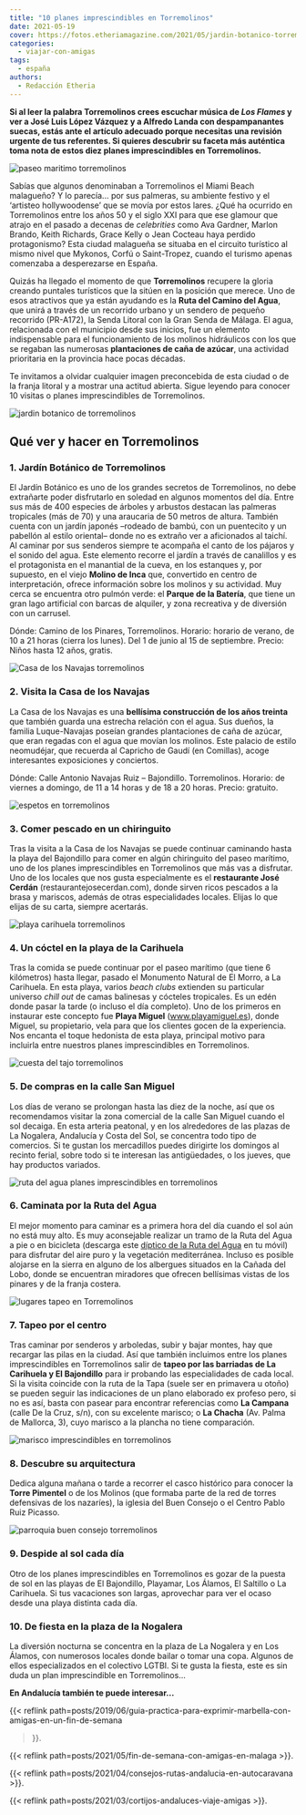 ```yaml
---
title: "10 planes imprescindibles en Torremolinos"
date: 2021-05-19
cover: https://fotos.etheriamagazine.com/2021/05/jardin-botanico-torremolinos.jpg
categories: 
  - viajar-con-amigas
tags: 
  - españa
authors: 
  - Redacción Etheria
---
```


**Si al leer la palabra Torremolinos crees escuchar música de _Los Flames_ y ver a José 
Luis López Vázquez y a Alfredo Landa con despampanantes suecas, estás ante el artículo 
adecuado porque necesitas una revisión urgente de tus referentes. Si quieres descubrir 
su faceta más auténtica toma nota de estos diez planes imprescindibles en 
Torremolinos.** 

![paseo maritimo torremolinos](https://fotos.etheriamagazine.com/2021/05/playas-torremolinos.jpg "Paseo marítimo de Torremolinos. © Etheria Mag.")

Sabías que algunos denominaban a Torremolinos el Miami Beach malagueño? Y lo parecía... 
por sus palmeras, su ambiente festivo y el ‘artisteo hollywoodense’ que se movía por 
estos lares. ¿Qué ha ocurrido en Torremolinos entre los años 50 y el siglo XXI para que 
ese glamour que atrajo en el pasado a decenas de _celebrities_ como Ava Gardner, Marlon 
Brando, Keith Richards, Grace Kelly o Jean Cocteau haya perdido protagonismo? Esta 
ciudad malagueña se situaba en el circuito turístico al mismo nivel que Mykonos, Corfú o 
Saint-Tropez, cuando el turismo apenas comenzaba a desperezarse en España. 

Quizás ha llegado el momento de que **Torremolinos** recupere la gloria creando puntales 
turísticos que la sitúen en la posición que merece. Uno de esos atractivos que ya están 
ayudando es la **Ruta del Camino del Agua**, que unirá a través de un recorrido urbano y 
un sendero de pequeño recorrido (PR-A172), la Senda Litoral con la Gran Senda de Málaga. 
El agua, relacionada con el municipio desde sus inicios, fue un elemento indispensable 
para el funcionamiento de los molinos hidráulicos con los que se regaban las numerosas 
**plantaciones de caña de azúcar**, una actividad prioritaria en la provincia hace pocas 
décadas. 

Te invitamos a olvidar cualquier imagen preconcebida de esta ciudad o de la franja 
litoral y a mostrar una actitud abierta. Sigue leyendo para conocer 10 visitas o planes 
imprescindibles de Torremolinos. 

![jardin botanico de torremolinos](https://fotos.etheriamagazine.com/2021/05/jardin-botanico-torremolinos.jpg "Jardín Botánico de Torremolinos. © Etheria Mag.")

## Qué ver y hacer en Torremolinos

### 1\. Jardín Botánico de Torremolinos

El Jardín Botánico es uno de los grandes secretos de Torremolinos, no debe extrañarte 
poder disfrutarlo en soledad en algunos momentos del día. Entre sus más de 400 especies 
de árboles y arbustos destacan las palmeras tropicales (más de 70) y una araucaria de 50 
metros de altura. También cuenta con un jardín japonés –rodeado de bambú, con un 
puentecito y un pabellón al estilo oriental– donde no es extraño ver a aficionados al 
taichí. Al caminar por sus senderos siempre te acompaña el canto de los pájaros y el 
sonido del agua. Este elemento recorre el jardín a través de canalillos y es el 
protagonista en el manantial de la cueva, en los estanques y, por supuesto, en el viejo 
**Molino de Inca** que, convertido en centro de interpretación, ofrece información sobre 
los molinos y su actividad. Muy cerca se encuentra otro pulmón verde: el **Parque de la 
Batería**, que tiene un gran lago artificial con barcas de alquiler, y zona recreativa y 
de diversión con un carrusel. 

Dónde: Camino de los Pinares, Torremolinos. Horario: horario de verano, de 10 a 21 horas 
(cierra los lunes). Del 1 de junio al 15 de septiembre. Precio: Niños hasta 12 años, 
gratis. 

![Casa de los Navajas torremolinos](https://fotos.etheriamagazine.com/2021/05/casa-navajas-torremolinos.jpg "Casa de los Navajas, una visita obligada en Torremolinos. © Etheria Mag.")

### 2\. Visita la Casa de los Navajas

La Casa de los Navajas es una **bellísima construcción de los años treinta** que también 
guarda una estrecha relación con el agua. Sus dueños, la familia Luque-Navajas poseían 
grandes plantaciones de caña de azúcar, que eran regadas con el agua que movían los 
molinos. Este palacio de estilo neomudéjar, que recuerda al Capricho de Gaudí (en 
Comillas), acoge interesantes exposiciones y conciertos. 

Dónde: Calle Antonio Navajas Ruiz – Bajondillo. Torremolinos. Horario: de viernes a 
domingo, de 11 a 14 horas y de 18 a 20 horas. Precio: gratuito. 

![espetos en torremolinos](https://fotos.etheriamagazine.com/2021/05/espetos-torremolinos.jpg "Comer espetos es uno de los planes imprescindibles de Torremolinos. © Etheria Mag.")

### 3\. Comer pescado en un chiringuito

Tras la visita a la Casa de los Navajas se puede continuar caminando hasta la playa del 
Bajondillo para comer en algún chiringuito del paseo marítimo, uno de los planes 
imprescindibles en Torremolinos que más vas a disfrutar. Uno de los locales que nos 
gusta especialmente es el **restaurante José Cerdán** (restaurantejosecerdan.com), donde 
sirven ricos pescados a la brasa y mariscos, además de otras especialidades locales. 
Elijas lo que elijas de su carta, siempre acertarás. 

![playa carihuela torremolinos](https://fotos.etheriamagazine.com/2021/05/playa-carihuela-torremolinos.jpg "Playa de la Carihuela, en Torremolinos. © Etheria Mag.")

### 4\. Un cóctel en la playa de la Carihuela

Tras la comida se puede continuar por el paseo marítimo (que tiene 6 kilómetros) hasta 
llegar, pasado el Monumento Natural de El Morro, a La Carihuela. En esta playa, varios 
_beach clubs_ extienden su particular universo _chill out_ de camas balinesas y cócteles 
tropicales. Es un edén donde pasar la tarde (o incluso el día completo). Uno de los 
primeros en instaurar este concepto fue **Playa Miguel** (www.playamiguel.es), donde 
Miguel, su propietario, vela para que los clientes gocen de la experiencia. Nos encanta 
el toque hedonista de esta playa, principal motivo para incluirla entre nuestros planes 
imprescindibles en Torremolinos. 

![cuesta del tajo torremolinos](https://fotos.etheriamagazine.com/2021/05/cuesta-del-tajo-torremolinos.jpg "Cuesta del Tajo. © Turismo de Torremolinos")

### 5\. De compras en la calle San Miguel

Los días de verano se prolongan hasta las diez de la noche, así que os recomendamos 
visitar la zona comercial de la calle San Miguel cuando el sol decaiga. En esta arteria 
peatonal, y en los alrededores de las plazas de La Nogalera, Andalucía y Costa del Sol, 
se concentra todo tipo de comercios. Si te gustan los mercadillos puedes dirigirte los 
domingos al recinto ferial, sobre todo si te interesan las antigüedades, o los jueves, 
que hay productos variados. 

![ruta del agua planes imprescindibles en torremolinos](https://fotos.etheriamagazine.com/2021/05/mirador-ruta-del-agua-torremolinos.jpg "Mirador en la Ruta del Agua. © Etheria Mag.")

### 6\. Caminata por la Ruta del Agua

El mejor momento para caminar es a primera hora del día cuando el sol aún no está muy 
alto. Es muy aconsejable realizar un tramo de la Ruta del Agua a pie o en bicicleta 
(descarga este [díptico de la Ruta del 
Agua](https://turismotorremolinos.es/media/documents/caminoagua.pdf) en tu móvil) para 
disfrutar del aire puro y la vegetación mediterránea. Incluso es posible alojarse en la 
sierra en alguno de los albergues situados en la Cañada del Lobo, donde se encuentran 
miradores que ofrecen bellísimas vistas de los pinares y de la franja costera. 

![lugares tapeo en Torremolinos](https://fotos.etheriamagazine.com/2021/05/pueblo-torremolinos.jpg "Callejea por Torremolinos para encontrar los mejores locales. © Etheria Mag.")

### 7\. Tapeo por el centro

Tras caminar por senderos y arboledas, subir y bajar montes, hay que recargar las pilas 
en la ciudad. Así que también incluimos entre los planes imprescindibles en Torremolinos 
salir de **tapeo por las barriadas de La Carihuela y El Bajondillo** para ir probando 
las especialidades de cada local. Si la visita coincide con la ruta de la Tapa (suele 
ser en primavera u otoño) se pueden seguir las indicaciones de un plano elaborado ex 
profeso pero, si no es así, basta con pasear para encontrar referencias como **La 
Campana** (calle De la Cruz, s/n), con su excelente marisco; o **La Chacha** (Av. Palma 
de Mallorca, 3), cuyo marisco a la plancha no tiene comparación. 

![marisco imprescindibles en torremolinos](https://fotos.etheriamagazine.com/2021/05/marisco-torremolinos-andalucia.jpg "Pescado y mariscos, imprescindibles en Torremolinos. © Storiés")

### 8\. Descubre su arquitectura

Dedica alguna mañana o tarde a recorrer el casco histórico para conocer la **Torre 
Pimentel** o de los Molinos (que formaba parte de la red de torres defensivas de los 
nazaríes), la iglesia del Buen Consejo o el Centro Pablo Ruiz Picasso. 

![parroquia buen consejo torremolinos](https://fotos.etheriamagazine.com/2021/05/torremolinos-iglesia.jpg "Parroquia Madre del Buen Consejo. © Etheria Mag.")

### 9\. Despide al sol cada día

Otro de los planes imprescindibles en Torremolinos es gozar de la puesta de sol en las 
playas de El Bajondillo, Playamar, Los Álamos, El Saltillo o La Carihuela. Si tus 
vacaciones son largas, aprovechar para ver el ocaso desde una playa distinta cada día. 

### 10\. De fiesta en la plaza de la Nogalera

La diversión nocturna se concentra en la plaza de La Nogalera y en Los Álamos, con 
numerosos locales donde bailar o tomar una copa. Algunos de ellos especializados en el 
colectivo LGTBI. Si te gusta la fiesta, este es sin duda un plan imprescindible en 
Torremolinos... 

**En Andalucía también te puede interesar...** 

{{< reflink 
path=posts/2019/06/guia-practica-para-exprimir-marbella-con-amigas-en-un-fin-de-semana 
>}}. 

{{< reflink path=posts/2021/05/fin-de-semana-con-amigas-en-malaga >}}. 

{{< reflink path=posts/2021/04/consejos-rutas-andalucia-en-autocaravana >}}. 

{{< reflink path=posts/2021/03/cortijos-andaluces-viaje-amigas >}}.
